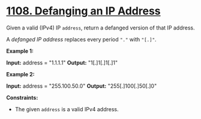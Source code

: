 # **[1108. Defanging an IP Address](https://leetcode.com/problems/defanging-an-ip-address/)**



Given a valid (IPv4) IP  `address`, return a defanged version of that IP address.

A  _defanged IP address_ replaces every period  `"."`  with  `"[.]"`.

**Example 1:**

**Input:** address = "1.1.1.1"
**Output:** "1[.]1[.]1[.]1"

**Example 2:**

**Input:** address = "255.100.50.0"
**Output:** "255[.]100[.]50[.]0"

**Constraints:**

-   The given  `address`  is a valid IPv4 address.